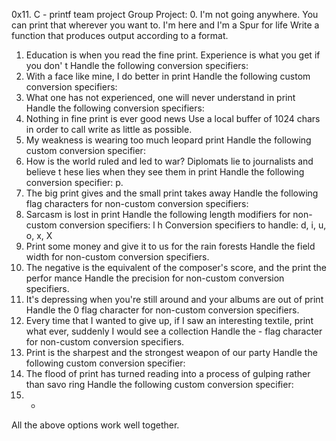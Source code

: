 0x11. C - printf team project
Group Project:
0. I'm not going anywhere. You can print that wherever you want to. I'm
here and I'm
a Spur for life
Write a function that produces output according to a format.
1. Education is when you read the fine print. Experience is what you
get if you don'
t
Handle the following conversion specifiers:
2. With a face like mine, I do better in print
Handle the following custom conversion specifiers:
3. What one has not experienced, one will never understand in print
Handle the following conversion specifiers:
4. Nothing in fine print is ever good news
Use a local buffer of 1024 chars in order to call write as little as
possible.
5. My weakness is wearing too much leopard print
Handle the following custom conversion specifier:
6. How is the world ruled and led to war? Diplomats lie to journalists
and believe t
hese lies when they see them in print
Handle the following conversion specifier: p.
7. The big print gives and the small print takes away
Handle the following flag characters for non-custom conversion
specifiers:
8. Sarcasm is lost in print
Handle the following length modifiers for non-custom conversion
specifiers:
l
h
Conversion specifiers to handle: d, i, u, o, x, X
9. Print some money and give it to us for the rain forests
Handle the field width for non-custom conversion specifiers.
10. The negative is the equivalent of the composer's score, and the
print the perfor
mance
Handle the precision for non-custom conversion specifiers.
11. It's depressing when you're still around and your albums are out of
print
Handle the 0 flag character for non-custom conversion specifiers.
12. Every time that I wanted to give up, if I saw an interesting
textile, print what
ever, suddenly I would see a collection
Handle the - flag character for non-custom conversion specifiers.
13. Print is the sharpest and the strongest weapon of our party
Handle the following custom conversion specifier:
14. The flood of print has turned reading into a process of gulping
rather than savo
ring
Handle the following custom conversion specifier:
15. *
All the above options work well together.
